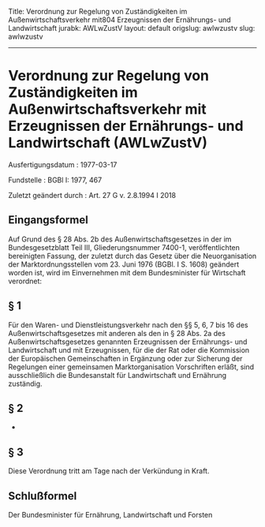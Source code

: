 Title: Verordnung zur Regelung von Zuständigkeiten im Außenwirtschaftsverkehr mit804
  Erzeugnissen der Ernährungs- und Landwirtschaft
jurabk: AWLwZustV
layout: default
origslug: awlwzustv
slug: awlwzustv

---

# Verordnung zur Regelung von Zuständigkeiten im Außenwirtschaftsverkehr mit Erzeugnissen der Ernährungs- und Landwirtschaft (AWLwZustV)

Ausfertigungsdatum
:   1977-03-17

Fundstelle
:   BGBl I: 1977, 467

Zuletzt geändert durch
:   Art. 27 G v. 2.8.1994 I 2018


## Eingangsformel

Auf Grund des § 28 Abs. 2b des Außenwirtschaftsgesetzes in der im
Bundesgesetzblatt Teil III, Gliederungsnummer 7400-1, veröffentlichten
bereinigten Fassung, der zuletzt durch das Gesetz über die
Neuorganisation der Marktordnungsstellen vom 23. Juni 1976 (BGBl. I S.
1608) geändert worden ist, wird im Einvernehmen mit dem Bundesminister
für Wirtschaft verordnet:


## § 1

Für den Waren- und Dienstleistungsverkehr nach den §§ 5, 6, 7 bis 16
des Außenwirtschaftsgesetzes mit anderen als den in § 28 Abs. 2a des
Außenwirtschaftsgesetzes genannten Erzeugnissen der Ernährungs- und
Landwirtschaft und mit Erzeugnissen, für die der Rat oder die
Kommission der Europäischen Gemeinschaften in Ergänzung oder zur
Sicherung der Regelungen einer gemeinsamen Marktorganisation
Vorschriften erläßt, sind ausschließlich die Bundesanstalt für
Landwirtschaft und Ernährung zuständig.


## § 2

-


## § 3

Diese Verordnung tritt am Tage nach der Verkündung in Kraft.


## Schlußformel

Der Bundesminister für Ernährung, Landwirtschaft und Forsten


